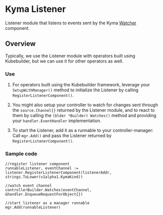 
# Kyma Listener

Listener module that listens to events sent by the Kyma [Watcher](https://github.com/kyma-project/kyma-watcher) component.

## Overview

Typically, we use the Listener module with operators built using Kubebuilder, but we can use it for other operators as well.

### Use

1. For operators built using the Kubebuilder framework, leverage your `SetupWithManager()` method to initialize the Listener by calling `RegisterListenerComponent()`.

2. You might also setup your controller to watch for changes sent through the `source.Channel{}` returned by the Listener module, and to react to them by calling the `(blder *Builder) Watches()` method and providing your `handler.EventHandler` implementation.

3. To start the Listener, add it as a runnable to your controller-manager: Call `mgr.Add()` and pass the Listener returned by `RegisterListenerComponent()`.


### Sample code

```golang
//register listener component
runnableListener, eventChannel := listener.RegisterListenerComponent(listenerAddr, strings.ToLower(v1alpha1.KymaKind))

//watch event channel
controllerBuilder.Watches(eventChannel, &handler.EnqueueRequestForObject{})

//start listener as a manager runnable
mgr.Add(runnableListener)
```